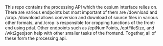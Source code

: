 This repo contains the processing API which the cesium interface relies on. There are various endpoints but most important of them are /download and /crop. /download allows conversion and download of source files in various other formats, and /crop is responsible for cropping functions of the front-end using pdal. Other endpoints such as /eptNumPoints, /eptFileSize, and /wkt2geojson help with other smaller tasks of the frontend. Together, all of these form the processing api.
